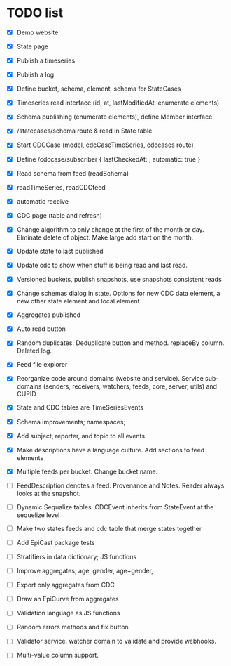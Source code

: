# TODO list

* [x] Demo website
* [x] State page
* [x] Publish a timeseries
* [x] Publish a log
* [x] Define bucket, schema, element, schema for StateCases
* [x] Timeseries read interface (id, at, lastModifiedAt, enumerate elements)
* [x] Schema publishing (enumerate elements), define Member interface
* [x] /statecases/schema route & read in State table
* [x] Start CDCCase (model, cdcCaseTimeSeries, cdccases route)
* [x] Define /cdccase/subscriber { lastCheckedAt: , automatic: true }
* [x] Read schema from feed (readSchema)
* [x] readTimeSeries, readCDCfeed
* [x] automatic receive
* [x] CDC page (table and refresh)
* [x] Change algorithm to only change at the first of the month or day. Elminate delete of object. Make large add start on the month.
* [x] Update state to last published
* [x] Update cdc to show when stuff is being read and last read.
* [x] Versioned buckets, publish snapshots, use snapshots consistent reads
* [x] Change schemas dialog in state. Options for new CDC data element, a new other state element and local element
* [x] Aggregates published
* [x] Auto read button
* [x] Random duplicates. Deduplicate button and method. replaceBy column. Deleted log.
* [x] Feed file explorer
* [x] Reorganize code around domains (website and service). Service sub-domains (senders, receivers, watchers, feeds, core, server, utils) and CUPID
* [x] State and CDC tables are TimeSeriesEvents
* [x] Schema improvements; namespaces;

* [x] Add subject, reporter, and topic to all events.
* [x] Make descriptions have a language culture. Add sections to feed elements
* [x] Multiple feeds per bucket. Change bucket name.
* [ ] FeedDescription denotes a feed. Provenance and Notes. Reader always looks at the snapshot.
* [ ] Dynamic Sequalize tables. CDCEvent inherits from StateEvent at the sequelize level
* [ ] Make two states feeds and cdc table that merge states together
* [ ] Add EpiCast package tests

* [ ] Stratifiers in data dictionary; JS functions
* [ ] Improve aggregates; age, gender, age+gender,
* [ ] Export only aggregates from CDC
* [ ] Draw an EpiCurve from aggregates

* [ ] Validation language as JS functions
* [ ] Random errors methods and fix button
* [ ] Validator service. watcher domain to validate and provide webhooks.
* [ ] Multi-value column support.
